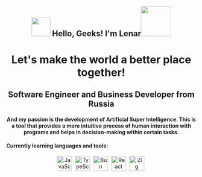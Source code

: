 <h2 align="center"><img src="https://media.giphy.com/media/hvRJCLFzcasrR4ia7z/giphy.gif" width="50"> Hello, Geeks! I'm Lenar<img src="https://i.pinimg.com/originals/8a/a4/59/8aa4595fb24b6ed585dddac4622b2445.gif" width="80"></h2>

<div id="header" align="center">
  <h1>Let's make the world a better place together!</h1>
</div>

<div id="header" align="center">
  <h2></h2>
  <h2> Software Engineer and Business Developer from Russia</h2>
</div>

<div id="header" align="center">
  <h4> And my passion is the development of Artificial Super Intelligence. This is a tool that provides a more intuitive process of human interaction with programs and helps in decision-making within certain tasks.</h4>
</div>


#### Currently learning languages ​​and tools:

<div id="pictures" align="center">
  <a>
    <img src="https://cdn.jsdelivr.net/gh/devicons/devicon@latest/icons/javascript/javascript-original.svg"
    title="JavaScript" width="40" height="40"/>&nbsp;
    <img src="https://cdn.jsdelivr.net/gh/devicons/devicon@latest/icons/typescript/typescript-original.svg"
    title="TypeScript" width="40" height="40"/>&nbsp;
    <img src="https://cdn.jsdelivr.net/gh/devicons/devicon@latest/icons/bun/bun-original.svg"
    title="Bun" width="40" height="40"/>&nbsp;
    <img src="https://cdn.jsdelivr.net/gh/devicons/devicon@latest/icons/react/react-original-wordmark.svg"
    title="React" width="40" height="40"/>&nbsp;
    <img src="https://cdn.jsdelivr.net/gh/devicons/devicon@latest/icons/zig/zig-original-wordmark.svg"
    title="Zig" width="40" height="40"/>&nbsp;
  </a>  
</div>
